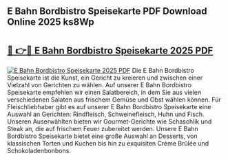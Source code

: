 ## E Bahn Bordbistro Speisekarte PDF Download Online 2025 ks8Wp

# <h2><a href="http://gc5pmf.nevu.top/?p=E+Bahn+Bordbistro+Speisekarte">🔗 👉🔴 E Bahn Bordbistro Speisekarte 2025 PDF</a></h2>

[![E Bahn Bordbistro Speisekarte 2025 PDF](https://i.imgur.com/dBaPXMq.png)](http://gc5pmf.nevu.top/?p=E+Bahn+Bordbistro+Speisekarte)
Die E Bahn Bordbistro Speisekarte ist die Kunst, ein Gericht zu kreieren und zwischen einer Vielzahl von Gerichten zu wählen. Auf unserer E Bahn Bordbistro Speisekarte empfehlen wir einen Salatbereich, in dem Sie aus vielen verschiedenen Salaten aus frischem Gemüse und Obst wählen können. Für Fleischliebhaber gibt es auf unserer E Bahn Bordbistro Speisekarte eine Auswahl an Gerichten: Rindfleisch, Schweinefleisch, Huhn und Fisch. Unseren Auserwählten bieten wir Gourmet-Gerichte wie Schaschlik und Steak an, die auf frischem Feuer zubereitet werden. Unsere E Bahn Bordbistro Speisekarte bietet eine große Auswahl an Desserts, von klassischen Torten und Kuchen bis hin zu exquisiten Crème Brûlée und Schokoladenbonbons.
